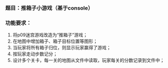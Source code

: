 ### 题目：推箱子小游戏（基于console）

### 功能要求：

1. 将p09迷宫游戏改造为“推箱子”游戏；
1. 在地图中增加箱子、箱子目标位置等图形；
1. 当玩家将所有箱子归位，则显示玩家赢得了游戏；
1. 按玩家走动步数记分；
1. 设计多个关卡，每一关的地图从文件中读取，玩家每关的分数记录到文件中；

